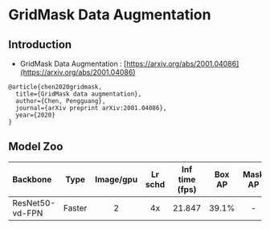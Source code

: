# GridMask Data Augmentation

## Introduction

- GridMask Data Augmentation
: [https://arxiv.org/abs/2001.04086](https://arxiv.org/abs/2001.04086)

```
@article{chen2020gridmask,
  title={GridMask data augmentation},
  author={Chen, Pengguang},
  journal={arXiv preprint arXiv:2001.04086},
  year={2020}
}
```


## Model Zoo

| Backbone                | Type     | Image/gpu | Lr schd | Inf time (fps) | Box AP | Mask AP |                           Download                           | Configs |
| :---------------------- | :-------------:  | :-------: | :-----: | :------------: | :----: | :-----: | :----------------------------------------------------------: | :-----: |
| ResNet50-vd-FPN         | Faster     |     2     |   4x    |     21.847     |  39.1%  |    -    | [model](https://paddlemodels.bj.bcebos.com/object_detection/faster_rcnn_r50_vd_fpn_gridmask_4x.tar) | [config](https://github.com/PaddlePaddle/PaddleDetection/tree/master/configs/gridmask/faster_rcnn_r50_vd_fpn_gridmask_4x.yml) |
